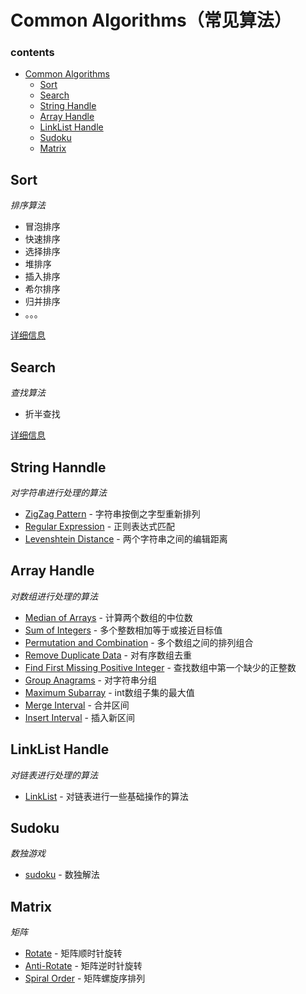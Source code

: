 # Common Algorithms（常见算法）

### contents

- [Common Algorithms](#common-algorithms)
    - [Sort](#sort)
    - [Search](#search)
    - [String Handle](#string-handle)
    - [Array Handle](#array-handle)
    - [LinkList Handle](#linklist-handle)
    - [Sudoku](#sudoku)
    - [Matrix](#matrix)

## Sort

*排序算法*

- 冒泡排序
- 快速排序
- 选择排序
- 堆排序
- 插入排序
- 希尔排序
- 归并排序
- 。。。

[详细信息](https://github.com/BlurtHeart/algorithms/tree/master/sort)

## Search

*查找算法*

- 折半查找

[详细信息](https://github.com/BlurtHeart/algorithms/tree/master/search)

## String Hanndle

*对字符串进行处理的算法*

* [ZigZag Pattern](https://github.com/BlurtHeart/algorithms/tree/master/zigzag_pattern) - 字符串按倒之字型重新排列
* [Regular Expression](https://github.com/BlurtHeart/algorithms/tree/master/regular_expression) - 正则表达式匹配
* [Levenshtein Distance](https://github.com/BlurtHeart/algorithms/tree/master/levenshtein_distance) - 两个字符串之间的编辑距离

## Array Handle

*对数组进行处理的算法*

* [Median of Arrays](https://github.com/BlurtHeart/algorithms/tree/master/median-of-arrays#same-size-arrays) - 计算两个数组的中位数
* [Sum of Integers](https://github.com/BlurtHeart/algorithms/tree/master/sum_integer_to_target) - 多个整数相加等于或接近目标值
* [Permutation and Combination](https://github.com/BlurtHeart/algorithms/tree/master/permutation_combination) - 多个数组之间的排列组合
* [Remove Duplicate Data](https://github.com/BlurtHeart/algorithms/tree/master/array) - 对有序数组去重
* [Find First Missing Positive Integer](https://github.com/BlurtHeart/algorithms/tree/master/array) - 查找数组中第一个缺少的正整数
* [Group Anagrams](https://github.com/BlurtHeart/algorithms/tree/master/array) - 对字符串分组
* [Maximum Subarray](https://github.com/BlurtHeart/algorithms/tree/master/array) - int数组子集的最大值
* [Merge Interval](https://github.com/BlurtHeart/algorithms/tree/master/array) - 合并区间
* [Insert Interval](https://github.com/BlurtHeart/algorithms/tree/master/array) - 插入新区间

## LinkList Handle

*对链表进行处理的算法*

* [LinkList](https://github.com/BlurtHeart/algorithms/tree/master/linklist) - 对链表进行一些基础操作的算法

## Sudoku

*数独游戏*

* [sudoku](https://github.com/BlurtHeart/algorithms/tree/master/sudoku) - 数独解法

## Matrix

*矩阵*

* [Rotate](https://github.com/BlurtHeart/algorithms/tree/master/matrix/matrix.go#L10) - 矩阵顺时针旋转
* [Anti-Rotate](https://github.com/BlurtHeart/algorithms/tree/master/matrix/matrix.go#L28) - 矩阵逆时针旋转
* [Spiral Order](https://github.com/BlurtHeart/algorithms/tree/master/matrix/matrix.go#L40) - 矩阵螺旋序排列